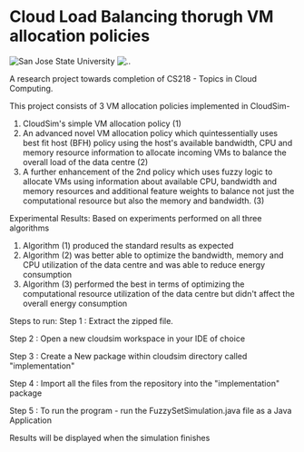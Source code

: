 # Cloud Load Balancing thorugh VM allocation policies

![San Jose State University](https://i.imgur.com/cShW5MA.gif?1)
![..](https://i.imgur.com/QIGOoLy.png?1)

A research project towards completion of CS218 - Topics in Cloud Computing.

This project consists of 3 VM allocation policies implemented in CloudSim-
 1. CloudSim's simple VM allocation policy (1)
 2. An advanced novel VM allocation policy which quintessentially uses best fit host (BFH) policy using the host's available 
    bandwidth, CPU and memory resource information to allocate incoming VMs to balance the overall load of the data centre (2)
 3. A further enhancement of the 2nd policy which uses fuzzy logic to allocate VMs using information about available CPU, 
    bandwidth and memory resources and additional feature weights to balance not just the computational resource but also 
    the memory and bandwidth. (3)

Experimental Results:
  Based on experiments performed on all three algorithms
  1. Algorithm (1) produced the standard results as expected
  2. Algorithm (2) was better able to optimize the bandwidth, memory and CPU utilization of the data centre and was able to 
     reduce energy consumption 
  3. Algorithm (3) performed the best in terms of optimizing the computational resource utilization of the data centre but didn't affect        the overall energy consumption 


Steps to run:
  Step 1 : Extract the zipped file.

  Step 2 : Open a new cloudsim workspace in your IDE of choice

  Step 3 : Create a New package within cloudsim directory called "implementation"

  Step 4 : Import all the files from the repository into the "implementation" package

  Step 5 : To run the program - run the FuzzySetSimulation.java file as a Java Application 

  Results will be displayed when the simulation finishes
